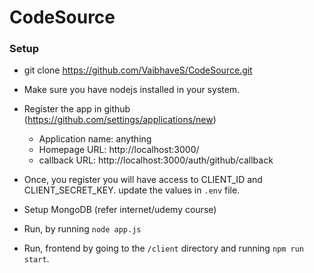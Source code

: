 # CodeSource

### Setup

- git clone https://github.com/VaibhaveS/CodeSource.git

- Make sure you have nodejs installed in your system.

- Register the app in github (https://github.com/settings/applications/new)

  - Application name: anything
  - Homepage URL: http://localhost:3000/
  - callback URL: http://localhost:3000/auth/github/callback

- Once, you register you will have access to CLIENT_ID and CLIENT_SECRET_KEY. update the values in `.env` file.

- Setup MongoDB (refer internet/udemy course)

- Run, by running `node app.js`

- Run, frontend by going to the `/client` directory and running `npm run start`.
